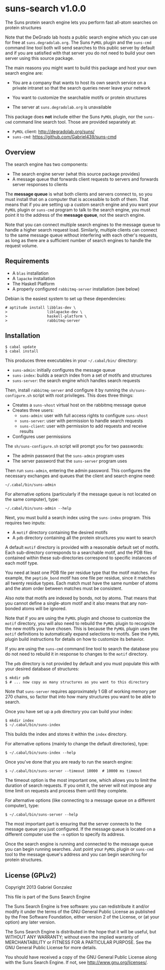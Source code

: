 # suns-search v1.0.0

The Suns protein search engine lets you perform fast all-atom searches on
protein structures

Note that the DeGrado lab hosts a public search engine which you can use for
free at `suns.degradolab.org`.  The Suns `PyMOL` plugin and the `suns-cmd`
command line tool both will send searches to this public server by default and
if you are satisfied with that server you do not need to build your own server
using this source package.

The main reasons you might want to build this package and host your own search
engine are:

* You are a company that wants to host its own search service on a private
  intranet so that the search queries never leave your network

* You want to customize the searchable motifs or protein structures

* The server at `suns.degradolab.org` is unavailable

This package does **not** include either the Suns `PyMOL` plugin, nor the
`suns-cmd` command line search tool.  Those are provided separately at:

* `PyMOL` client: <http://degradolab.org/suns/>
* `suns-cmd`: <https://github.com/Gabriel439/suns-cmd>

## Overview

The search engine has two components:

* The search engine server (what this source package provides)
* A message queue that forwards client requests to servers and forwards server
  responses to clients

The **message queue** is what both clients and servers connect to, so you must
install that on a computer that is accessible to both of them.  That means that
if you are setting up a custom search engine and you want your `PyMOL` plugin or
`suns-cmd` program to talk to the search engine, you must point it to the
address of the **message queue**, not the search engine.

Note that you can connect multiple search engines to the message queue to handle
a higher search request load.  Similarly, multiple clients can connect to the
same message queue without interfering with each other's requests, as long as
there are a sufficient number of search engines to handle the request volume.

## Requirements

* A `blas` installation
* A `lapacke` installation
* The Haskell Platform
* A properly configured `rabbitmq-server` installation (see below)

Debian is the easiest system to set up these dependencies:

    # aptitude install libblas-dev \
    >                  liblapacke-dev \
    >                  haskell-platform \
    >                  rabbitmq-server

## Installation

    $ cabal update
    $ cabal install

This produces three executables in your `~/.cabal/bin/` directory:

* `suns-admin`: initially configures the message queue
* `suns-index`: builds a search index from a set of motifs and structures
* `suns-server`: the search engine which handles search requests

Then, install `rabbitmq-server` and configure it by running the
`sh/suns-configure.sh` script with root privileges.  This does three things:

* Creates a `suns-vhost` virtual host on the rabbitmq message queue
* Creates three users:
    * `suns-admin`: user with full access rights to configure `suns-vhost`
    * `suns-server`: user with permission to handle search requests
    * `suns-client`: user with permission to add requests and receive results
* Configures user permissions

The `sh/suns-configure.sh` script will prompt you for two passwords:

* The admin password that the `suns-admin` program uses
* The server password that the `suns-server` program uses

Then run `suns-admin`, entering the admin password.  This configures the
necessary exchanges and queues that the client and search engine need:

    ~/.cabal/bin/suns-admin

For alternative options (particularly if the message queue is not located on the
same computer), type:

    ~/.cabal/bin/suns-admin --help

Next, you must build a search index using the `suns-index` program.  This
requires two inputs:

* A `motif` directory containing the desired motifs
* A `pdb` directory containing all the protein structures you want to search

A default `motif` directory is provided with a reasonable default set of motifs.
Each sub-directory corresponds to a searchable motif, and the PDB files
contained within these sub-directories correspond to specific instances of each
motif type.

You need at least one PDB file per residue type that the motif matches.  For
example, the `peptide_bond` motif has one file per residue, since it matches all
twenty residue types.  Each match must have the same number of atoms and the
atom order between matches must be consistent.

Also note that motifs are indexed by bonds, not by atoms.  That means that you
cannot define a single-atom motif and it also means that any non-bonded atoms
will be ignored.

Note that if you are using the `PyMOL` plugin and choose to customize the
`motif` directory, you will also need to rebuild the `PyMOL` plugin to recognize
the new motifs you have chosen.  This is because the `PyMOL` plugin uses the
`motif` definitions to automatically expand selections to motifs.  See the
`PyMOL` plugin build instructions for details on how to customize its behavior.

If you are using the `suns-cmd` command line tool to search the database you do
not need to rebuild it in response to changes to the `motif` directory.

The `pdb` directory is not provided by default and you must populate this with
your desired database of structures:

    $ mkdir pdb
    $ # ... now copy as many structures as you want to this directory

Note that `suns-server` requires approximately 1 GB of working memory per 270
chains, so factor that into how many structures you want to be able to search.

Once you have set up a `pdb` directory you can build your index:

    $ mkdir index
    $ ~/.cabal/bin/suns-index

This builds the index and stores it within the `index` directory.

For alternative options (mainly to change the default directories), type:

    $ ~/.cabal/bin/suns-index --help

Once you've done that you are ready to run the search engine:

    $ ~/.cabal/bin/suns-server --timeout 10000  # 10000 ms timeout

The timeout option is the most important one, which allows you to limit the
duration of search requests.  If you omit it, the server will not impose any
time limit on requests and process them until they complete.

For alternative options (like connecting to a message queue on a different
computer), type:

    $ ~/.cabal/bin/suns-server --help

The most important part is ensuring that the server connects to the message
queue you just configured.  If the message queue is located on a different
computer use the `-n` option to specify its address.

Once the search engine is running and connected to the message queue you can
begin running searches.  Just point your `PyMOL` plugin or `suns-cmd` tool to
the message queue's address and you can begin searching for protein structures.

## License (GPLv2)

Copyright 2013 Gabriel Gonzalez

This file is part of the Suns Search Engine

The Suns Search Engine is free software: you can redistribute it and/or modify
it under the terms of the GNU General Public License as published by the Free
Software Foundation, either version 2 of the License, or (at your option) any
later version.

The Suns Search Engine is distributed in the hope that it will be useful, but
WITHOUT ANY WARRANTY; without even the implied warranty of MERCHANTABILITY or
FITNESS FOR A PARTICULAR PURPOSE.  See the GNU General Public License for more
details.

You should have received a copy of the GNU General Public License along with the
Suns Search Engine.  If not, see <http://www.gnu.org/licenses/>.
